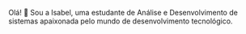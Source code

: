 Olá! 👋
Sou a Isabel, uma  estudante de Análise e Desenvolvimento de sistemas apaixonada pelo mundo de desenvolvimento tecnológico.
